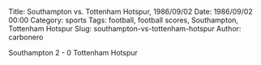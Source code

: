 Title: Southampton vs. Tottenham Hotspur, 1986/09/02
Date: 1986/09/02 00:00
Category: sports
Tags: football, football scores, Southampton, Tottenham Hotspur
Slug: southampton-vs-tottenham-hotspur
Author: carbonero


Southampton 2 - 0 Tottenham Hotspur
